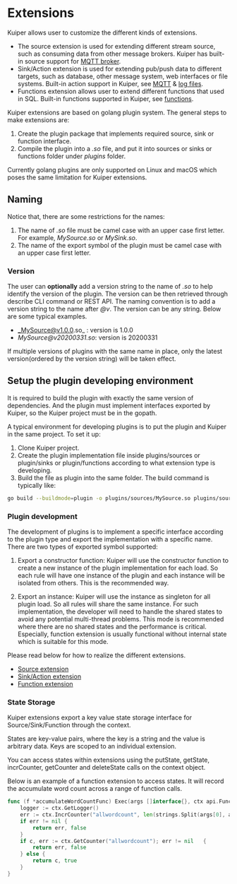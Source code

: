 # Extensions

Kuiper allows user to customize the different kinds of extensions.  

- The source extension is used for extending different stream source, such as consuming data from other message brokers. Kuiper has built-in source support for [MQTT broker](../rules/sources/mqtt.md).
- Sink/Action extension is used for extending pub/push data to different targets, such as database, other message system, web interfaces or file systems. Built-in action support in Kuiper, see [MQTT](../rules/sinks/mqtt.md) & [log files](../rules/sinks/logs.md).
- Functions extension allows user to extend different functions that used in SQL. Built-in functions supported in Kuiper, see [functions](../sqls/built-in_functions.md).

Kuiper extensions are based on golang plugin system. The general steps to make extensions are:
1. Create the plugin package that implements required source, sink or function interface.
2. Compile the plugin into a _.so_ file, and put it into sources or sinks or functions folder under _plugins_ folder.

Currently golang plugins are only supported on Linux and macOS which poses the same limitation for Kuiper extensions.

## Naming

Notice that, there are some restrictions for the names:
1. The name of _.so_ file must be camel case with an upper case first letter. For example, _MySource.so_ or _MySink.so_.
2. The name of the export symbol of the plugin must be camel case with an upper case first letter.

### Version

The user can **optionally** add a version string to the name of _.so_ to help identify the version of the plugin. The version can be then retrieved through describe CLI command or REST API. The naming convention is to add a version string to the name after _@v_. The version can be any string. Below are some typical examples.

- _MySource@v1.0.0.so_ : version is 1.0.0
- _MySource@v20200331.so_:  version is 20200331

If multiple versions of plugins with the same name in place, only the latest version(ordered by the version string) will be taken effect.

## Setup the plugin developing environment
It is required to build the plugin with exactly the same version of dependencies. And the plugin must implement interfaces exported by Kuiper, so the Kuiper project must be in the gopath. 

A typical environment for developing plugins is to put the plugin and Kuiper in the same project. To set it up:
1. Clone Kuiper project.
2. Create the plugin implementation file inside plugins/sources or plugin/sinks or plugin/functions according to what extension type is developing.
3. Build the file as plugin into the same folder. The build command is typically like:
```bash
go build --buildmode=plugin -o plugins/sources/MySource.so plugins/sources/my_source.go
```


### Plugin development
The development of plugins is to implement a specific interface according to the plugin type and export the implementation with a specific name. There are two types of exported symbol supported:

1. Export a constructor function: Kuiper will use the constructor function to create a new instance of the plugin implementation for each load. So each rule will have one instance of the plugin and each instance will be isolated from others. This is the recommended way.

2. Export an instance: Kuiper will use the instance as singleton for all plugin load. So all rules will share the same instance. For such implementation, the developer will need to handle the shared states to avoid any potential multi-thread problems. This mode is recommended where there are no shared states and the performance is critical. Especially, function extension is usually functional without internal state which is suitable for this mode.

Please read below for how to realize the different extensions.

- [Source extension](source.md)
- [Sink/Action extension](sink.md)
- [Function extension](function.md)

### State Storage

Kuiper extensions export a key value state storage interface for Source/Sink/Function through the context.

States are key-value pairs, where the key is a string and the value is arbitrary data. Keys are scoped to an individual extension.

You can access states within extensions using the putState, getState, incrCounter, getCounter and deleteState calls on the context object.

Below is an example of a function extension to access states. It will record the accumulate word count across a range of function calls.

```go
func (f *accumulateWordCountFunc) Exec(args []interface{}, ctx api.FunctionContext) (interface{}, bool) {
    logger := ctx.GetLogger()    
	err := ctx.IncrCounter("allwordcount", len(strings.Split(args[0], args[1])))
	if err != nil {
		return err, false
	}
	if c, err := ctx.GetCounter("allwordcount"); err != nil   {
		return err, false
	} else {
		return c, true
	}
}
```